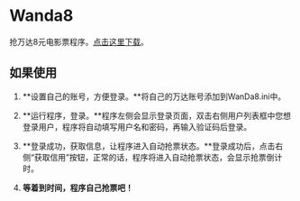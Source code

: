 # Wanda8

抢万达8元电影票程序。[点击这里下载](https://github.com/klaus01/Wanda8/raw/master/rls/WanDa8.rar)。

## 如果使用

1. **设置自己的账号，方便登录。**将自己的万达账号添加到WanDa8.ini中。

1. **运行程序，登录。**程序左侧会显示登录页面，双击右侧用户列表框中您想登录用户，程序将自动填写用户名和密码，再输入验证码后登录。

1. **登录成功，获取信息，让程序进入自动抢票状态。**登录成功后，点击右侧“获取信用”按钮，正常的话，程序将进入自动抢票状态，会显示抢票倒计时。

1. **等着到时间，程序自己抢票吧！**

